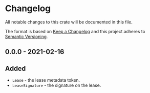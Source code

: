 # Changelog

All notable changes to this crate will be documented in this file.

The format is based on [Keep a Changelog](http://keepachangelog.com/en/1.0.0/)
and this project adheres to [Semantic Versioning](https://semver.org/spec/v2.0.0.html).

## 0.0.0 - 2021-02-16
## Added

- `Lease` - the lease metadata token.
- `LeaseSignature` - the signature on the lease.
